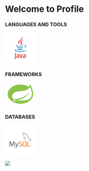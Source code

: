 # Welcome to Profile





### LANGUAGES AND TOOLS

<span><img src="logos/programming languages/java.svg" width="100" height="100"></span>

### FRAMEWORKS

<span><img src="logos/frameworks/spring.svg" width="100" height="75"></span>



### DATABASES

<span><img src="logos/databases/mysql.svg" width="100" height="100"></span>

<p><img src="https://github-readme-stats.vercel.app/api/top-langs?username=fr4ncisx&show_icons=true&locale=es&count_private=true&layout=compact&theme=react&hide_border=true&bg_color=0D1117"/></p>


 
